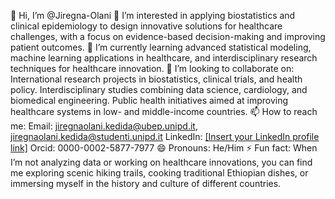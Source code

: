 👋 Hi, I’m @Jiregna-Olani
👀 I’m interested in applying biostatistics and clinical epidemiology to design innovative solutions for healthcare challenges, with a focus on evidence-based decision-making and improving patient outcomes.
🌱 I’m currently learning advanced statistical modeling, machine learning applications in healthcare, and interdisciplinary research techniques for healthcare innovation.
💞️ I’m looking to collaborate on:
International research projects in biostatistics, clinical trials, and health policy.
Interdisciplinary studies combining data science, cardiology, and biomedical engineering.
Public health initiatives aimed at improving healthcare systems in low- and middle-income countries.
📫 How to reach me:
Email: jiregnaolani.kedida@ubep.unipd.it, jiregnaolani.kedida@studenti.unipd.it
LinkedIn: [[Insert your LinkedIn profile link]](https://www.linkedin.com/in/jiregna-olani-kedida-45380198/)
Orcid: 0000-0002-5877-7977
😄 Pronouns: He/Him
⚡ Fun fact: When I’m not analyzing data or working on healthcare innovations, you can find me exploring scenic hiking trails, cooking traditional Ethiopian dishes, or immersing myself in the history and culture of different countries.
<!---
Jiregna-Olani/Jiregna-Olani is a ✨ special ✨ repository because its `README.md` (this file) appears on your GitHub profile.
You can click the Preview link to take a look at your changes.
--->
